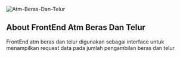 ![Atm-Beras-Dan-Telur](https://user-images.githubusercontent.com/38209592/137625212-0ae7e494-e169-4ad0-84b7-f4b7566937dc.png)

## About FrontEnd Atm Beras Dan Telur

FrontEnd atm beras dan telur digunakan sebagai interface untuk menampilkan request data pada jumlah pengambilan beras dan telur 
